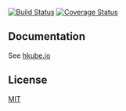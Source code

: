 [![Build Status](https://travis-ci.org/kube-HPC/datasources-service.svg?branch=master)](https://travis-ci.org/kube-HPC/datasources-service)
[![Coverage Status](https://coveralls.io/repos/github/kube-HPC/datasources-service/badge.svg?branch=master)](https://coveralls.io/github/kube-HPC/datasources-service?branch=master)

## Documentation

See [hkube.io](http://hkube.io/)

## License

[MIT](LICENSE)
